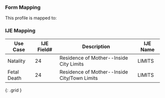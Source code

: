 ### Form Mapping
This profile is mapped to:

### IJE Mapping

| **Use Case** | **IJE Field#** | **Description** | **IJE Name** |
| ------------ | -------------- | --------------- | ------------ |
| Natality | 24 | Residence of Mother--Inside City Limits | LIMITS |
| Fetal Death | 24 | Residence of Mother--Inside City/Town Limits | LIMITS |
{: .grid }
